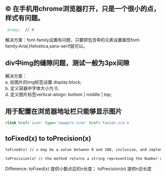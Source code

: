 ## © 在手机用chrome浏览器打开，只是一个很小的点，样式有问题。 ##
```html
 &copy;  // ©
```
解决方案：font-family设置有问题，只要把包含©的元素设置属性font-family:Arial,Helvetica,sans-serif就可以。

## div中img的缝隙问题，测试一般为3px间隙 ##
解决方案：  
  a. 给图片的img标签设置 display:block;  
  b. 定义容器中字体大小为 0;  
  d. 定义图片标签vertical-aloign: bottom | middle | top;
  
## 用于配置在浏览器地址栏只能够显示图片  ##
```html
<link href='icon' type='image/x-icon' href='favion.ico'> 
```

## toFixed(x) to toPrecision(x) ##
```html
toFixed(x) // x may be a value between 0 and 100, inclusive, and implementations may optionally support a larger range of values. If this argument is omitted, it is treated as 0. 

toPrecision(x) // the method returns a string representing the Number object to the specified precision.
```

Difference: toFixed(x) 提供小数点后的n长度； toPrecision(n) 提供n总长度 
